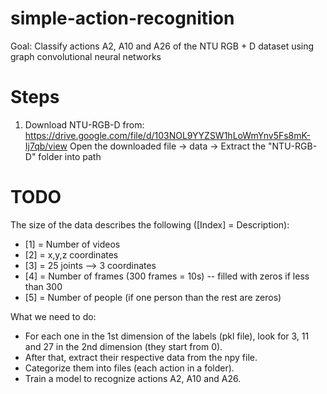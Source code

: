 # simple-action-recognition
Goal: Classify actions A2, A10 and A26 of the NTU RGB + D dataset using graph convolutional neural networks

# Steps
1) Download NTU-RGB-D from:
   https://drive.google.com/file/d/103NOL9YYZSW1hLoWmYnv5Fs8mK-Ij7qb/view
   Open the downloaded file -> data -> Extract the "NTU-RGB-D" folder into path
   
# TODO
   The size of the data describes the following ([Index] = Description):
   - [1] = Number of videos
   - [2] = x,y,z coordinates 
   - [3] = 25 joints --> 3 coordinates
   - [4] = Number of frames (300 frames = 10s) -- filled with zeros if less than 300
   - [5] = Number of people (if one person than the rest are zeros)
   
   What we need to do:
   
   - For each one in the 1st dimension of the labels (pkl file), look for 3, 11 and 27 in the 2nd dimension (they start from 0).
   - After that, extract their respective data from the npy file.
   - Categorize them into files (each action in a folder).
   - Train a model to recognize actions A2, A10 and A26.
